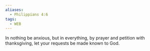 ```yaml
---
aliases:
  - Philippians 4:6
tags:
  - WEB
---
```

In nothing be anxious, but in everything, by prayer and petition with thanksgiving, let your requests be made known to God.